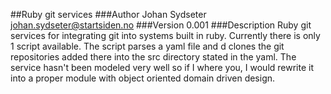 ##Ruby git services
###Author
Johan Sydseter <johan.sydseter@startsiden.no>
###Version
0.001
###Description
Ruby git services for integrating git into systems built in ruby.
Currently there is only 1 script available. The script parses a yaml file and d clones the git repositories added there into the src directory stated in the yaml.
The service hasn't been modeled very well so if I where you, I would rewrite it into a proper module with object oriented domain driven design.

